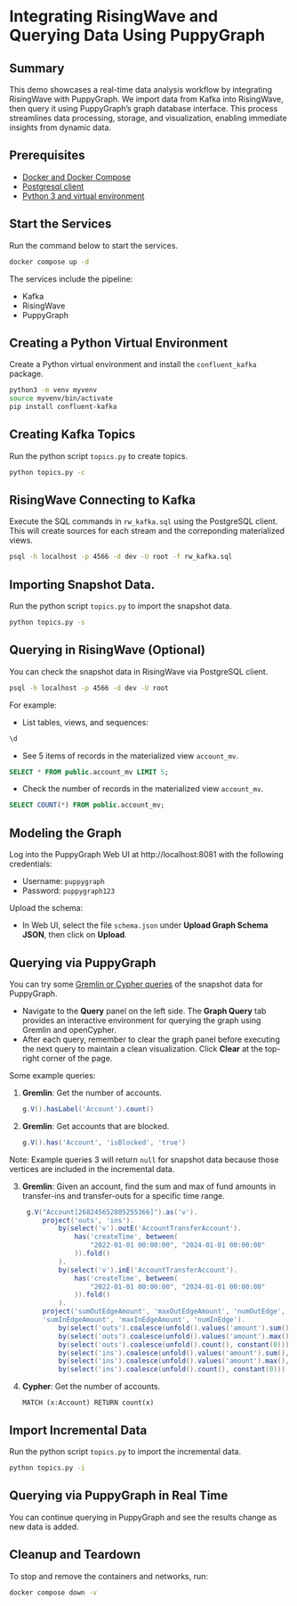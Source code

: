 # Integrating RisingWave and Querying Data Using PuppyGraph

## Summary
This demo showcases a real-time data analysis workflow by integrating RisingWave with PuppyGraph. 
We import data from Kafka into RisingWave, then query it using PuppyGraph’s graph database interface. 
This process streamlines data processing, storage, and visualization, enabling immediate insights from dynamic data.

## Prerequisites

- [Docker and Docker Compose](https://docs.docker.com/compose/)
- [Postgresql client](https://docs.risingwave.com/deploy/install-psql-without-postgresql)
- [Python 3 and virtual environment](https://docs.python.org/3/library/venv.html)

## Start the Services
Run the command below to start the services.
```bash
docker compose up -d
```

The services include the pipeline:
- Kafka
- RisingWave
- PuppyGraph


## Creating a Python Virtual Environment
Create a Python virtual environment and install the `confluent_kafka` package.
```bash
python3 -m venv myvenv
source myvenv/bin/activate
pip install confluent-kafka
```

## Creating Kafka Topics
Run the python script `topics.py` to create topics.
```bash
python topics.py -c
```

## RisingWave Connecting to Kafka
Execute the SQL commands in `rw_kafka.sql` using the PostgreSQL client. 
This will create sources for each stream and the correponding materialized views.
```bash
psql -h localhost -p 4566 -d dev -U root -f rw_kafka.sql
```

## Importing Snapshot Data.
Run the python script `topics.py` to import the snapshot data.
```bash
python topics.py -s
```

## Querying in RisingWave (Optional)
You can check the snapshot data in RisingWave via PostgreSQL client.
```bash
psql -h localhost -p 4566 -d dev -U root
```
For example:
- List tables, views, and sequences:
```sql
\d
```
- See 5 items of records in the materialized view `account_mv`.
```sql
SELECT * FROM public.account_mv LIMIT 5;
```
- Check the number of records in the materialized view `account_mv`.
```sql
SELECT COUNT(*) FROM public.account_mv;
```

## Modeling the Graph
Log into the PuppyGraph Web UI at http://localhost:8081 with the following credentials:
- Username: `puppygraph`
- Password: `puppygraph123`

Upload the schema:
- In Web UI, select the file `schema.json` under **Upload Graph Schema JSON**, then click on **Upload**.

## Querying via PuppyGraph
You can try some [Gremlin or Cypher queries](https://docs.puppygraph.com/querying/) of the snapshot data for PuppyGraph.
- Navigate to the **Query** panel on the left side. The **Graph Query** tab provides an interactive environment for querying the graph using Gremlin and openCypher.
- After each query, remember to clear the graph panel before executing the next query to maintain a clean visualization. Click **Clear** at the top-right corner of the page.

Some example queries:

1. **Gremlin**: Get the number of accounts.
    ```groovy
    g.V().hasLabel('Account').count()
    ```
2. **Gremlin**: Get accounts that are blocked.
    ```groovy
    g.V().has('Account', 'isBlocked', 'true')
    ```

Note: 
Example queries 3 will return `null` for snapshot data because those vertices are included in the incremental data.

3. **Gremlin**: Given an account, find the sum and max of fund amounts in transfer-ins and transfer-outs for a specific time range.
   ```groovy
    g.V("Account[268245652805255366]").as('v').
        project('outs', 'ins').
            by(select('v').outE('AccountTransferAccount').
                has('createTime', between(
                    "2022-01-01 00:00:00", "2024-01-01 00:00:00"
                )).fold()
            ).
            by(select('v').inE('AccountTransferAccount').
                has('createTime', between(
                    "2022-01-01 00:00:00", "2024-01-01 00:00:00"
                )).fold()
            ).
        project('sumOutEdgeAmount', 'maxOutEdgeAmount', 'numOutEdge', 
        'sumInEdgeAmount', 'maxInEdgeAmount', 'numInEdge').
            by(select('outs').coalesce(unfold().values('amount').sum(), constant(0))).
            by(select('outs').coalesce(unfold().values('amount').max(), constant(-1))).
            by(select('outs').coalesce(unfold().count(), constant(0))).
            by(select('ins').coalesce(unfold().values('amount').sum(), constant(0))).
            by(select('ins').coalesce(unfold().values('amount').max(), constant(-1))).
            by(select('ins').coalesce(unfold().count(), constant(0)))
   ```
   
4. **Cypher**: Get the number of accounts.
   
   ```cypher
   MATCH (x:Account) RETURN count(x)
   ```

## Import Incremental Data
Run the python script `topics.py` to import the incremental data.
```bash
python topics.py -i
```

## Querying via PuppyGraph in Real Time
You can continue querying in PuppyGraph and see the results change as new data is added.

## Cleanup and Teardown
To stop and remove the containers and networks, run:
```bash
docker compose down -v
```

